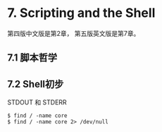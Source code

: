 # 7. Scripting and the Shell

第四版中文版是第2章，
第五版英文版是第7章。

## 7.1 脚本哲学




## 7.2 Shell初步


STDOUT 和 STDERR


    $ find / -name core
    $ find / -name core 2> /dev/null


